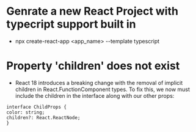# Genrate a new React Project with typecript support built in

- npx create-react-app <app_name> --template typescript

# Property 'children' does not exist

- React 18 introduces a breaking change with the removal of implicit children in
  React.FunctionComponent types. To fix this, we now must include the children in the
  interface along with our other props:

```
interface ChildProps {
color: string;
children?: React.ReactNode;
}
```

